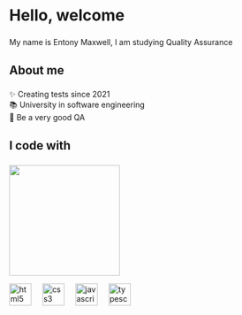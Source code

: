 <h1 align="left">Hello, welcome</h1>

###

<p align="left">My name is Entony Maxwell, I am studying Quality Assurance</p>

###

<h2 align="left">About me</h2>

###

<p align="left">✨ Creating tests since 2021<br>📚 University in software engineering<br>🎯 Be a very good QA</p>

###

<h2 align="left">I code with</h2>

###

<a href="https://github.com/entonymaxwell01/github-readme-stats"> <img height=200 align="center" src="https://github-readme-stats.vercel.app/api?username=entonymaxwell01&show_icons=true&theme=radical" /> </a>

<div align="left">
  <img src="https://cdn.jsdelivr.net/gh/devicons/devicon/icons/html5/html5-original.svg" height="40" alt="html5 logo"  />
  <img width="12" />
  <img src="https://cdn.jsdelivr.net/gh/devicons/devicon/icons/css3/css3-original.svg" height="40" alt="css3 logo"  />
  <img width="12" />
  <img src="https://cdn.jsdelivr.net/gh/devicons/devicon/icons/javascript/javascript-original.svg" height="40" alt="javascript logo"  />
  <img width="12" />
  <img src="https://cdn.jsdelivr.net/gh/devicons/devicon/icons/typescript/typescript-original.svg" height="40" alt="typescript logo"  />
</div>

